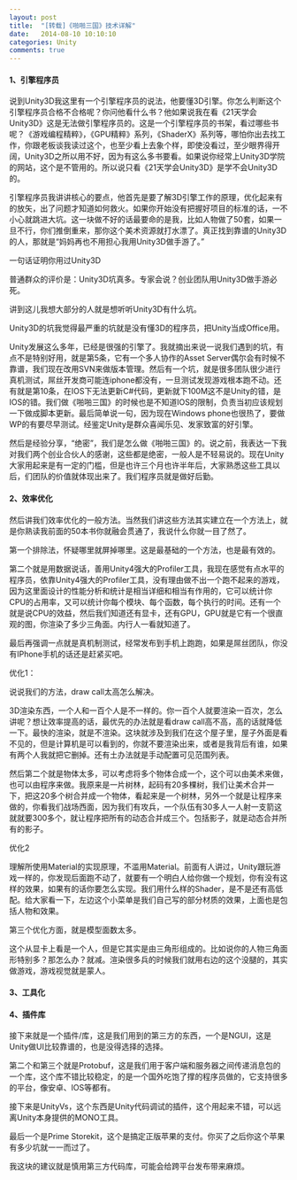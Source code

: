 ```yaml
---
layout: post
title:  "[转载]《啪啪三国》技术详解"
date:   2014-08-10 10:10:10
categories: Unity
comments: true
---
```


#### 1、引擎程序员

说到Unity3D我这里有一个引擎程序员的说法，他要懂3D引擎。你怎么判断这个引擎程序员合格不合格呢？你问他看什么书？他如果说我在看《21天学会Unity3D》这是无法做引擎程序员的。这是一个引擎程序员的书架，看过哪些书呢？《游戏编程精粹》，《GPU精粹》系列，《ShaderX》系列等，哪怕你出去找工作，你跟老板谈我读过这个，也至少看上去象个样，即使没看过，至少眼界得开阔，Unity3D之所以用不好，因为有这么多书要看。如果说你经常上Unity3D学院的网站，这个是不管用的。所以说只看《21天学会Unity3D》是学不会Unity3D的。

引擎程序员我讲讲核心的要点，他首先是要了解3D引擎工作的原理，优化起来有的放矢，出了问题才知道如何救火。如果你开始没有把握好项目的标准的话，一不小心就跳进大坑。这一块做不好的话最要命的是我，比如人物做了50套，如果一旦不行，你们推倒重来，那你这个美术资源就打水漂了。真正找到靠谱的Unity3D的人，那就是“妈妈再也不用担心我用Unity3D做手游了。”

一句话证明你用过Unity3D

普通群众的评价是：Unity3D坑真多。专家会说？创业团队用Unity3D做手游必死。

讲到这儿我想大部分的人就是想听听Unity3D有什么坑。

Unity3D的坑我觉得最严重的坑就是没有懂3D的程序员，把Unity当成Office用。

Unity发展这么多年，已经是很强的引擎了。我就摘出来说一说我们遇到的坑，有点不是特别好用，就是第5条，它有一个多人协作的Asset Server偶尔会有时候不靠谱，我们现在改用SVN来做版本管理。然后有一个坑，就是很多团队很少进行真机测试，屌丝开发商可能连iphone都没有，一旦测试发现游戏根本跑不动。还有就是第10条，在IOS下无法更新C#代码，更新就下100M这不是Unity的错，是IOS的错。我们做《啪啪三国》的时候也是不知道IOS的限制，负责当初应该规划一下做成脚本更新。最后简单说一句，因为现在Windows phone也很热了，要做WP的有要尽早测试。经鉴定Unity是群众喜闻乐见、发家致富的好引擎。

然后是经验分享，“绝密”，我们是怎么做《啪啪三国》的。说之前，我表达一下我对我们两个创业合伙人的感谢，这些都是绝密，一般人是不轻易说的。现在Unity大家用起来是有一定的门槛，但是也许三个月也许半年后，大家熟悉这些工具以后，们团队的价值就体现出来了。我们程序员就是做好后勤。

#### 2、效率优化

然后讲我们效率优化的一般方法。当然我们讲这些方法其实建立在一个方法上，就是你熟读我前面的50本书你就融会贯通了，我说什么你就一目了然了。

第一个排除法，怀疑哪里就屏掉哪里。这是最基础的一个方法，也是最有效的。

第二个就是用数据说话，善用Unity4强大的Profiler工具，我现在感觉有点水平的程序员，依靠Unity4强大的Profiler工具，没有理由做不出一个跑不起来的游戏，因为这里面设计的性能分析和统计是相当详细和相当有作用的，它可以统计你CPU的占用率，又可以统计你每个模块、每个函数，每个执行的时间。还有一个就是说CPU的效益，然后我们知道还有显卡，还有GPU，GPU就是它有一个很直观的图，你渲染了多少三角面。内行人一看就知道了。

最后再强调一点就是真机制测试，经常发布到手机上跑跑，如果是屌丝团队，你没有IPhone手机的话还是赶紧买吧。

优化1：

说说我们的方法，draw call太高怎么解决。


3D渲染东西，一个人和一百个人是不一样的。你一百个人就要渲染一百次，怎么讲呢？想让效率提高的话，最优先的办法就是看draw call高不高，高的话就降低一下。最快的渲染，就是不渲染。这块就涉及到我们在这个屋子里，屋子外面是看不见的，但是计算机是可以看到的，你就不要渲染出来，或者是我背后有谁，如果有两个人我就把它删掉。还有土办法就是手动配置可见范围列表。

然后第二个就是物体太多，可以考虑将多个物体合成一个，这个可以由美术来做，也可以由程序来做。我原来是一片树林，起码有20多棵树，我们让美术合并一下，把这20多个树合并成一个物体，看起来是一个树林，另外一个就是让程序来做的，你看我们战场西面，因为我们有攻兵，一个队伍有30多人一人射一支箭这就就要300多个，就让程序把所有的动态合并成三个。包括影子，就是动态合并所有的影子。

优化2

理解所使用Material的实现原理，不滥用Material。前面有人讲过，Unity跟玩游戏一样的，你发现后面跑不动了，就要有一个明白人给你做一个规划，你有没有这样的效果，如果有的话你要怎么实现。我们用什么样的Shader，是不是还有高低配。给大家看一下，左边这个小菜单是我们自己写的部分材质的效果，上面也是包括人物和效果。

第三个优化方面，就是模型面数太多。

这个从显卡上看是一个人，但是它其实是由三角形组成的。比如说你的人物三角面形特别多？那怎么办？就减。渲染很多兵的时候我们就用右边的这个没腿的，其实做游戏，游戏视觉就是蒙人。

#### 3、工具化

#### 4、插件库


接下来就是一个插件/库，这是我们用到的第三方的东西，一个是NGUI，这是Unity做UI比较靠谱的，也是没得选择的选择。

第二个和第三个就是Protobuf，这是我们用于客户端和服务器之间传递消息包的一个库，这个库不错比较稳定，的是一个国外吃饱了撑的程序员做的，它支持很多的平台，像安卓、IOS等都有。

接下来是UnityVs，这个东西是Unity代码调试的插件，这个用起来不错，可以远离Unity本身提供的MONO工具。

最后一个是Prime Storekit，这个是搞定正版苹果的支付。你买了之后你这个苹果有多少坑就一一而过了。

我这块的建议就是慎用第三方代码库，可能会给跨平台发布带来麻烦。
